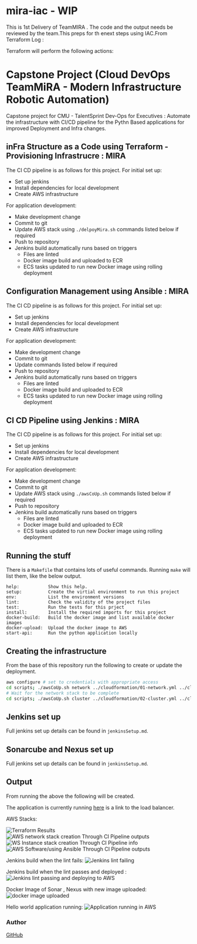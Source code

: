 # mira-iac - WIP
This is 1st Delivery of TeamMIRA . The code and the output needs be reviewed by the team.This preps for th enext steps using IAC.From Terraform Log :

Terraform will perform the following actions:
# Capstone Project (Cloud DevOps TeamMiRA - Modern Infrastructure Robotic Automation)

Capstone project for  CMU - TalentSprint Dev-Ops for Executives : Automate the infrastructure with  CI/CD pipeline 
for the Pythn Based  applications for improved Deployment and Infra changes.

## inFra Structure as a Code using Terraform - Provisioning Infrastrucre : MIRA

The CI CD pipeline is as follows for this project. For initial set up:

- Set up jenkins
- Install dependencies for local development
- Create AWS infrastructure

For application development:

- Make development change
- Commit to git
- Update AWS stack using `./delpoyMira.sh` commands listed below if required
- Push to repository
- Jenkins build automatically runs based on triggers
  - Files are linted
  - Docker image build and uploaded to ECR
  - ECS tasks updated to run new Docker image using rolling deployment

## Configuration Management using Ansible : MIRA

The CI CD pipeline is as follows for this project. For initial set up:

- Set up jenkins
- Install dependencies for local development
- Create AWS infrastructure

For application development:

- Make development change
- Commit to git
- Update  commands listed below if required
- Push to repository
- Jenkins build automatically runs based on triggers
  - Files are linted
  - Docker image build and uploaded to ECR
  - ECS tasks updated to run new Docker image using rolling deployment
  
## CI CD Pipeline using Jenkins : MIRA

The CI CD pipeline is as follows for this project. For initial set up:

- Set up jenkins
- Install dependencies for local development
- Create AWS infrastructure

For application development:

- Make development change
- Commit to git
- Update AWS stack using `./awsCoUp.sh` commands listed below if required
- Push to repository
- Jenkins build automatically runs based on triggers
  - Files are linted
  - Docker image build and uploaded to ECR
  - ECS tasks updated to run new Docker image using rolling deployment

## Running the stuff

There is a `Makefile` that contains lots of useful commands.
Running `make` will list them, like the below output.

```text
help:           Show this help.
setup:          Create the virtial environment to run this project
env:            List the environment versions
lint:           Check the validity of the project files
test:           Run the tests for this prject
install:        Install the required imports for this project
docker-build:   Build the docker image and list available docker images
docker-upload:  Upload the docker image to AWS
start-api:      Run the python application locally
```

## Creating the infrastructure

From the base of this repository run the following to create or update the deployment.

```bash
aws configure # set to credentials with appropriate access
cd scripts; ./awsCoUp.sh network ../cloudformation/01-network.yml ../cloudformation/01-network-parameters.json; cd ..
# Wait for the network stack to be complete
cd scripts; ./awsCoUp.sh cluster ../cloudformation/02-cluster.yml ../cloudformation/02-cluster-parameters.json; cd ..
```

## Jenkins set up

Full jenkins set up details can be found in `jenkinsSetup.md`.

## Sonarcube and Nexus set up

Full jenkins set up details can be found in `jenkinsSetup.md`.

## Output

From running the above the following will be created.

The application is currently running [here](http://key-school.com/) is a link to the load balancer.

AWS Stacks:

![Terraform Results](./img/01-tfStacks.png)
![AWS  network stack creation Through CI Pipeline outputs](./img/02-networkOutputs.png)
![WS  Instance stack creation Through CI Pipeline  info](./img/03-clusterStackInfo.png)
![AWS  Software/using  Ansible Through CI Pipeline outputs](./img/04-clusterOutputs.png)

Jenkins build when the lint fails:
![Jenkins lint failing](./img/05-jenkinsBuildFail.png)

Jenkins build when the lint passes and deployed :
![Jenkins lint passing and deploying to AWS](./img/06-jenkinsBuildPass.png)

Docker Image of Sonar , Nexus with new image uploaded:
![docker image uploaded](./img/07-dockerImageUploaded.png)

Hello world application running:
![Application running in AWS](./img/08-applicationRunning.png)

<h3>Author</h3>
<a href = "https://github.com/justb1swa/izac2/Capstone-Project-Devops">GitHub</a>

